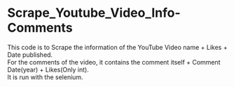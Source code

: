 # Scrape_Youtube_Video_Info-Comments
This code is to Scrape the information of the YouTube Video name + Likes + Date published.<br>
For the comments of the video, it contains the comment itself + Comment Date(year) + Likes(Only int).<br>
It is run with the selenium.
